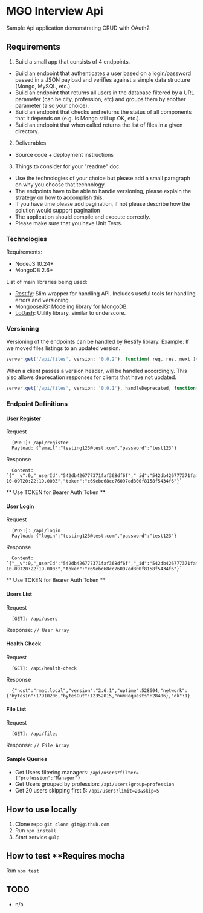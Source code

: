 # MGO Interview Api 
Sample Api application demonstrating CRUD with OAuth2 

## Requirements
1) Build a small app that consists of 4 endpoints.
  - Build an endpoint that authenticates a user based on a login/password passed in a JSON payload and verifies against a simple data structure (Mongo, MySQL, etc.).
  - Build an endpoint that returns all users in the database filtered by a URL parameter (can be city, profession, etc) and groups them by another parameter (also your choice).
  - Build an endpoint that checks and returns the status of all components that it depends on (e.g. Is Mongo still up OK, etc.).
  - Build an endpoint that when called returns the list of files in a given directory.

2) Deliverables
  - Source code + deployment instructions

3) Things to consider for your "readme" doc.
  - Use the technologies of your choice but please add a small paragraph on why you choose that technology.
  - The endpoints have to be able to handle versioning, please explain the strategy on how to accomplish this.
  - If you have time please add pagination, if not please describe how the solution would support pagination
  - The application should compile and execute correctly.
  - Please make sure that you have Unit Tests.

### Technologies
Requirements: 
  - NodeJS 10.24+
  - MongoDB 2.6+
  
List of main libraries being used:
- [Restify](http://mcavage.me/node-restify/): Slim wrapper for handling API. Includes useful tools for handling errors and versioning.
- [MongooseJS](http://mongoosejs.com/index.html): Modeling library for MongoDB.
- [LoDash](http://lodash.com/): Utility library, similar to underscore.

### Versioning
Versioning of the endpoints can be handled by Restify library. Example: If we moved files listings to an updated version.
```js
server.get('/api/files', version: '0.0.2'}, function( req, res, next ){ ... });
```

When a client passes a version header, will be handled accordingly. This also allows deprecation responses for clients that have not updated.
```js
server.get('/api/files', version: '0.0.1'}, handleDeprecated, function( req, res, next ){ ... });
```

### Endpoint Definitions

#### User Register
Request
```
  [POST]: /api/register
  Payload: {"email":"testing123@test.com","password":"test123"}
```
Response
```
  Content: `{"__v":0,"_userId":"542db426777371faf368df6f","_id":"542db426777371faf368df70","expires":"2014-10-09T20:22:19.000Z","token":"c69ebc68cc76097ed300f8158f5434f6"}`
```
** Use TOKEN for Bearer Auth Token **

#### User Login
Request
```
  [POST]: /api/login
  Payload: {"login":"testing123@test.com","password":"test123"}
```
Response
```
  Content: `{"__v":0,"_userId":"542db426777371faf368df6f","_id":"542db426777371faf368df70","expires":"2014-10-09T20:22:19.000Z","token":"c69ebc68cc76097ed300f8158f5434f6"}`
```
** Use TOKEN for Bearer Auth Token **

#### Users List
Request
```
  [GET]: /api/users
```
Response: `// User Array`

#### Health Check
Request
```
  [GET]: /api/health-check
```
Response
```
  {"host":"rmac.local","version":"2.6.1","uptime":528604,"network":{"bytesIn":17910206,"bytesOut":12352015,"numRequests":28406},"ok":1}
```

#### File List
Request
```
  [GET]: /api/files
```
Response: `// File Array`

#### Sample Queries
* Get Users filtering managers: `/api/users?filter={"profession":"Manager"}`
* Get Users grouped by profession: `/api/users?group=profession`
* Get 20 users skipping first 5: `/api/users?limit=20&skip=5`

## How to use locally
1. Clone repo `git clone git@github.com`
2. Run `npm install`
3. Start service `gulp`

## How to test **Requires mocha
Run `npm test`

## TODO
  - n/a
